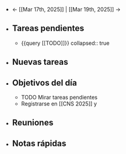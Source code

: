 - ← [[Mar 17th, 2025]] | [[Mar 19th, 2025]] →
- ## Tareas pendientes
	- {{query [[TODO]]}}
	  collapsed:: true
- ## Nuevas tareas
- ## Objetivos del día
	- TODO Mirar tareas pendientes
	- Registrarse en [[CNS 2025]] y
- ## Reuniones
- ## Notas rápidas